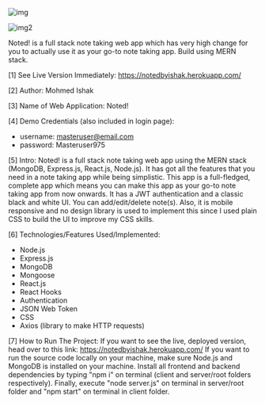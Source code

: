 ![img](https://user-images.githubusercontent.com/52876913/113392446-b89cf080-93c7-11eb-9c2b-4766a926867f.JPG)

![img2](https://user-images.githubusercontent.com/52876913/113392653-087bb780-93c8-11eb-88bb-9bddb72d0773.JPG)

Noted! is a full stack note taking web app which has very high change for you to actually use it as your go-to note taking app. Build using MERN stack. 

[1] See Live Version Immediately: https://notedbyishak.herokuapp.com/

[2] Author: Mohmed Ishak

[3] Name of Web Application: Noted!

[4] Demo Credentials (also included in login page):
* username: masteruser@email.com
* password: Masteruser975

[5] Intro: Noted! is a full stack note taking web app using the MERN stack (MongoDB, Express.js, React.js, Node.js). It has got all the features that you need in a note taking app while being simplistic.
This app is a full-fledged, complete app which means you can make this app as your go-to note taking app from now onwards. It has a JWT authentication and a classic black and white UI. You can add/edit/delete note(s).
Also, it is mobile responsive and no design library is used to implement this since I used plain CSS to build the UI to improve my CSS skills.

[6] Technologies/Features Used/Implemented:
* Node.js
* Express.js
* MongoDB
* Mongoose
* React.js
* React Hooks
* Authentication
* JSON Web Token
* CSS
* Axios (library to make HTTP requests)

[7] How to Run The Project: If you want to see the live, deployed version, head over to this link: https://notedbyishak.herokuapp.com/
If you want to run the source code locally on your machine, make sure Node.js and MongoDB is installed on your machine. 
Install all frontend and backend dependencies by typing "npm i" on terminal (client and server/root folders respectively).
Finally, execute "node server.js" on terminal in server/root folder and "npm start" on terminal in client folder.
